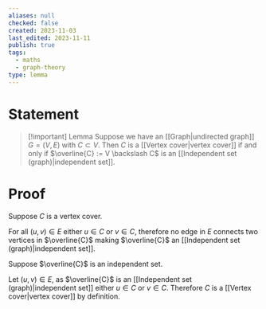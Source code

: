 ```yaml
---
aliases: null
checked: false
created: 2023-11-03
last_edited: 2023-11-11
publish: true
tags:
  - maths
  - graph-theory
type: lemma
---
```

# Statement

> [!important] Lemma
> Suppose we have an [[Graph|undirected graph]] $G = (V,E)$ with $C \subset V$. Then $C$ is a [[Vertex cover|vertex cover]] if and only if $\overline{C} := V \backslash C$ is an [[Independent set (graph)|independent set]].

# Proof

Suppose $C$ is a vertex cover.

For all $(u,v) \in E$ either $u \in C$ or $v \in C$, therefore no edge in $E$ connects two vertices in $\overline{C}$ making $\overline{C}$ an [[Independent set (graph)|independent set]].

Suppose $\overline{C}$ is an independent set.

Let $(u,v) \in E$, as $\overline{C}$ is an [[Independent set (graph)|independent set]] either $u \in C$ or $v \in C$. Therefore $C$ is a [[Vertex cover|vertex cover]] by definition.
